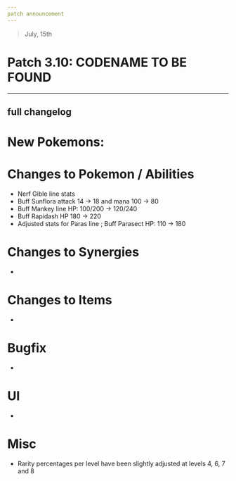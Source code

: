 ```yaml
---
patch announcement
---
```


> July, 15th

# Patch 3.10: CODENAME TO BE FOUND

---

## full changelog

# New Pokemons:



# Changes to Pokemon / Abilities

- Nerf Gible line stats
- Buff Sunflora attack 14 → 18 and mana 100 → 80
- Buff Mankey line HP: 100/200 → 120/240
- Buff Rapidash HP 180 → 220
- Adjusted stats for Paras line ; Buff Parasect HP: 110 → 180


# Changes to Synergies

- 

# Changes to Items

- 

# Bugfix

- 

# UI

- 

# Misc

- Rarity percentages per level have been slightly adjusted at levels 4, 6, 7 and 8
